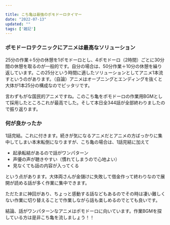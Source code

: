 ```yaml
---

title: こち亀は最強のポモドーロタイマー
date: "2022-07-13"
updated: ""
tags: ['雑記']
---
```


### ポモドーロテクニックにアニメは最高なソリューション
25分の作業＋5分の休憩を1ポモドーロとし、4ポモドーロ（2時間）ごとに30分間の休憩を取るのが一般的です。自分の場合は、50分作業＋10分の休憩を繰り返しています。この25分という時間に適したソリューションとしてアニメ1本流すというのがあります。（自論）アニメはオープニングとエンディングを抜くと大体が1本25分の構成なのでピッタリです。

言わずもがな国民的アニメですね。このこち亀をポモドーロの作業用BGMとして採用したところこれが最高でした。そして本日全344話が全部終わりましたので振り返ります。

### 何が良かったか
1話完結。これに付きます。続きが気になるアニメだとアニメの方ばっかりに集中してしまい本末転倒になりますが、こち亀の場合は、1話完結に加えて
- 起承転結があるので話がワンパターン
- 声優の声が聴きやすい（慣れてしまうので心地よい）
- 見なくても話の内容が入ってくる

という点があります。大体両さんが金儲けに失敗して借金作って終わりなので展開が読める話が多く作業に集中できます。

ただたまに神回があり、ちょっと感動する話などもあるのでその時は凄い難しくない作業に切り替えることで作業しながら話も楽しめるのでとても良いです。

結論、話がワンパターンなアニメはポモドーロに向いています。作業BGMを探している方は是非こち亀を流しましょう！！


<div class="iframely-embed"><div class="iframely-responsive" style="height: 140px; padding-bottom: 0;"><a href="https://animestore.docomo.ne.jp/animestore/ci_pc?workId=20622" data-iframely-url="//iframely.net/ZLPK6uo?card=small"></a></div></div>

